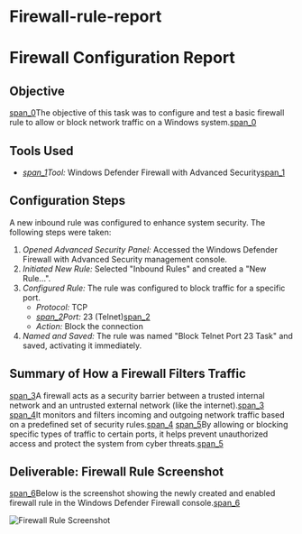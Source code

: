 # Firewall-rule-report

# Firewall Configuration Report

## Objective
[span_0](start_span)The objective of this task was to configure and test a basic firewall rule to allow or block network traffic on a Windows system.[span_0](end_span)

## Tools Used
* *[span_1](start_span)Tool:* Windows Defender Firewall with Advanced Security[span_1](end_span)

## Configuration Steps
A new inbound rule was configured to enhance system security. The following steps were taken:

1.  *Opened Advanced Security Panel:* Accessed the Windows Defender Firewall with Advanced Security management console.
2.  *Initiated New Rule:* Selected "Inbound Rules" and created a "New Rule...".
3.  *Configured Rule:* The rule was configured to block traffic for a specific port.
    * *Protocol:* TCP
    * *[span_2](start_span)Port:* 23 (Telnet)[span_2](end_span)
    * *Action:* Block the connection
4.  *Named and Saved:* The rule was named "Block Telnet Port 23 Task" and saved, activating it immediately.

## Summary of How a Firewall Filters Traffic
[span_3](start_span)A firewall acts as a security barrier between a trusted internal network and an untrusted external network (like the internet).[span_3](end_span) [span_4](start_span)It monitors and filters incoming and outgoing network traffic based on a predefined set of security rules.[span_4](end_span) [span_5](start_span)By allowing or blocking specific types of traffic to certain ports, it helps prevent unauthorized access and protect the system from cyber threats.[span_5](end_span)

## Deliverable: Firewall Rule Screenshot
[span_6](start_span)Below is the screenshot showing the newly created and enabled firewall rule in the Windows Defender Firewall console.[span_6](end_span)

![Firewall Rule Screenshot](YOUR_SCREENSHOT_FILENAME.png)
